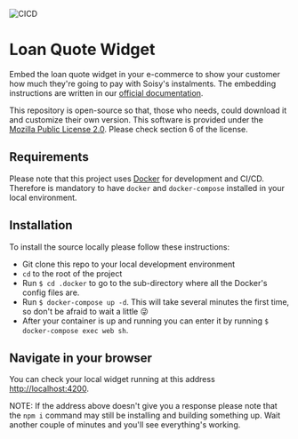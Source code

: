 ![CICD](https://github.com/soisy/loan-quote-widget/workflows/CICD/badge.svg)
 
# Loan Quote Widget
Embed the loan quote widget in your e-commerce to show your customer how much they're going to pay with Soisy's instalments.
The embedding instructions are written in our [official documentation](https://doc.soisy.it/).

This repository is open-source so that, those who needs, could download it and customize their own version.
This software is provided under the [Mozilla Public License 2.0](LICENSE). Please check section 6 of the license.



## Requirements 

Please note that this project uses [Docker](https://www.docker.com) for development and CI/CD.
Therefore is mandatory to have `docker` and `docker-compose` installed in your local environment.


## Installation

To install the source locally please follow these instructions:

  - Git clone this repo to your local development environment
  - `cd` to the root of the project
  - Run `$ cd .docker` to go to the sub-directory where all the Docker's config files are.
  - Run `$ docker-compose up -d`. This will take several minutes the first time, so don't be afraid to wait a little 😜
  - After your container is up and running you can enter it by running `$ docker-compose exec web sh`.

## Navigate in your browser

You can check your local widget running at this address [http://localhost:4200](http://localhost:4200).

NOTE: If the address above doesn't give you a response please note that the `npm i` command may still be installing and building something up. Wait another couple of minutes and you'll see everything's working.
